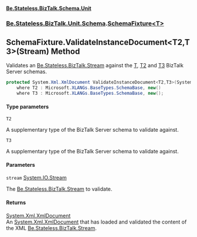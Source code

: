 #### [Be.Stateless.BizTalk.Schema.Unit](README.md 'README')
### [Be.Stateless.BizTalk.Unit.Schema](Be.Stateless.BizTalk.Unit.Schema.md 'Be.Stateless.BizTalk.Unit.Schema').[SchemaFixture&lt;T&gt;](SchemaFixture_T_.md 'Be.Stateless.BizTalk.Unit.Schema.SchemaFixture<T>')

## SchemaFixture<T>.ValidateInstanceDocument<T2,T3>(Stream) Method

Validates an [Be.Stateless.BizTalk.Stream](https://docs.microsoft.com/en-us/dotnet/api/Be.Stateless.BizTalk.Stream 'Be.Stateless.BizTalk.Stream') against the [T](SchemaFixture_T_.md#Be.Stateless.BizTalk.Unit.Schema.SchemaFixture_T_.T 'Be.Stateless.BizTalk.Unit.Schema.SchemaFixture<T>.T'), [T2](SchemaFixture_T_.ValidateInstanceDocument_T2,T3_(Stream).md#Be.Stateless.BizTalk.Unit.Schema.SchemaFixture_T_.ValidateInstanceDocument_T2,T3_(System.IO.Stream).T2 'Be.Stateless.BizTalk.Unit.Schema.SchemaFixture<T>.ValidateInstanceDocument<T2,T3>(System.IO.Stream).T2') and [T3](SchemaFixture_T_.ValidateInstanceDocument_T2,T3_(Stream).md#Be.Stateless.BizTalk.Unit.Schema.SchemaFixture_T_.ValidateInstanceDocument_T2,T3_(System.IO.Stream).T3 'Be.Stateless.BizTalk.Unit.Schema.SchemaFixture<T>.ValidateInstanceDocument<T2,T3>(System.IO.Stream).T3') BizTalk Server schemas.

```csharp
protected System.Xml.XmlDocument ValidateInstanceDocument<T2,T3>(System.IO.Stream stream)
    where T2 : Microsoft.XLANGs.BaseTypes.SchemaBase, new()
    where T3 : Microsoft.XLANGs.BaseTypes.SchemaBase, new();
```
#### Type parameters

<a name='Be.Stateless.BizTalk.Unit.Schema.SchemaFixture_T_.ValidateInstanceDocument_T2,T3_(System.IO.Stream).T2'></a>

`T2`

A supplementary type of the BizTalk Server schema to validate against.

<a name='Be.Stateless.BizTalk.Unit.Schema.SchemaFixture_T_.ValidateInstanceDocument_T2,T3_(System.IO.Stream).T3'></a>

`T3`

A supplementary type of the BizTalk Server schema to validate against.
#### Parameters

<a name='Be.Stateless.BizTalk.Unit.Schema.SchemaFixture_T_.ValidateInstanceDocument_T2,T3_(System.IO.Stream).stream'></a>

`stream` [System.IO.Stream](https://docs.microsoft.com/en-us/dotnet/api/System.IO.Stream 'System.IO.Stream')

The [Be.Stateless.BizTalk.Stream](https://docs.microsoft.com/en-us/dotnet/api/Be.Stateless.BizTalk.Stream 'Be.Stateless.BizTalk.Stream') to validate.

#### Returns
[System.Xml.XmlDocument](https://docs.microsoft.com/en-us/dotnet/api/System.Xml.XmlDocument 'System.Xml.XmlDocument')  
An [System.Xml.XmlDocument](https://docs.microsoft.com/en-us/dotnet/api/System.Xml.XmlDocument 'System.Xml.XmlDocument') that has loaded and validated the content of the XML [Be.Stateless.BizTalk.Stream](https://docs.microsoft.com/en-us/dotnet/api/Be.Stateless.BizTalk.Stream 'Be.Stateless.BizTalk.Stream').
